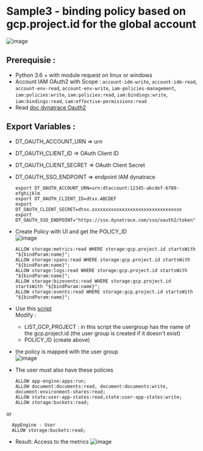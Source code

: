 # Sample3 - binding policy based on gcp.project.id for the global account
![image](https://github.com/dynatrace-ace-services/iampolicies/assets/40337213/e45b0dcf-a384-487e-8ebd-f4ceccf5eb69)

## Prerequisie :
- Python 3.6 + with module request on linux or windows
- Account IAM OAuth2 with Scope : `account-idm-write`, `account-idm-read`, `account-env-read`, `account-env-write`, `iam-policies-management`, `iam:policies:write`, `iam:policies:read`, `iam:bindings:write`, `iam:bindings:read`, `iam:effective-permissions:read`
- Read [doc dynatrace Oauth2](https://docs.dynatrace.com/docs/dynatrace-api/basics/dynatrace-api-authentication/account-api-authentication)

## Export Variables :
- DT_OAUTH_ACCOUNT_URN => urn 
- DT_OAUTH_CLIENT_ID => OAuth Client ID
- DT_OAUTH_CLIENT_SECRET => OAuth Client Secret
- DT_OAUTH_SSO_ENDPOINT => endpoint IAM dynatrace

      export DT_OAUTH_ACCOUNT_URN=urn:dtaccount:12345-abcdef-6789-efghijklm
      export DT_OAUTH_CLIENT_ID=dtxx.ABCDEF
      export DT_OAUTH_CLIENT_SECRET=dtxx.xxxxxxxxxxxxxxxxxxxxxxxxxxxxxxxxx
      export DT_OAUTH_SSO_ENDPOINT="https://sso.dynatrace.com/sso/oauth2/token"
  

- Create Policy with UI and get the POLICY_ID  
![image](https://github.com/dynatrace-ace-services/iampolicies/assets/40337213/8c06eafc-d31f-4a3c-b5ee-580535186b82)

      ALLOW storage:metrics:read WHERE storage:gcp.project.id startsWith "${bindParam:name}";
      ALLOW storage:spans:read WHERE storage:gcp.project.id startsWith "${bindParam:name}";
      ALLOW storage:logs:read WHERE storage:gcp.project.id startsWith "${bindParam:name}";
      ALLOW storage:bizevents:read WHERE storage:gcp.project.id startsWith "${bindParam:name}";
      ALLOW storage:events:read WHERE storage:gcp.project.id startsWith "${bindParam:name}";

- Use this [script](https://raw.githubusercontent.com/dynatrace-ace-services/iampolicies/main/Sample3_IAM_binding_policy_based_on_gcp_project_id/IAM_policy_by_gcp_project_id.py)  
Modify :   
  - LIST_GCP_PROJECT : in this script the usergroup has the name of the gcp.project.id (the user group is created if it doesn't exist)  
  - POLICY_ID (create above)


- the policy is mapped with the user group  
![image](https://github.com/dynatrace-ace-services/iampolicies/assets/40337213/a585f202-19c2-47c6-8e25-0e07139c457e)

- The user must also have these policies

      ALLOW app-engine:apps:run;
      ALLOW document:documents:read, document:documents:write, document:environment-shares:read;
      ALLOW state:user-app-states:read,state:user-app-states:write;
      ALLOW storage:buckets:read;

or 

      AppEngine - User
      ALLOW storage:buckets:read;

- Result: Access to the metrics
![image](https://github.com/dynatrace-ace-services/iampolicies/assets/40337213/edc78b46-e779-4d11-9bb8-ac03cbd8bf02)

